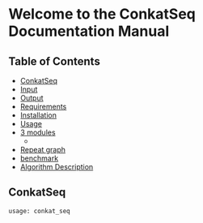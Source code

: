 Welcome to the ConkatSeq Documentation Manual
=============================================

Table of Contents
-----------------

- [ConkatSeq](#conkateSeq)
- [Input](#input)
- [Output](#output)
- [Requirements](#requirements)
- [Installation](#installation)
- [Usage](#usage)
- [3 modules](##)
  - [](##)
- [Repeat graph](#graph)
- [benchmark](#performance)
- [Algorithm Description](#algorithm)

## <a name="ConkatSeq"></a> ConkatSeq

```
usage: conkat_seq 

```




